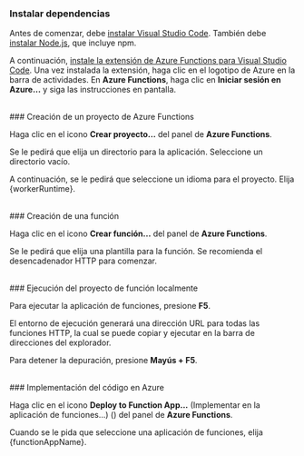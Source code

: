 ### <a name="install-dependencies"></a>Instalar dependencias

Antes de comenzar, debe <a href="https://go.microsoft.com/fwlink/?linkid=2016593" target="_blank">instalar Visual Studio Code</a>. También debe <a href="https://go.microsoft.com/fwlink/?linkid=2016195" target="_blank">instalar Node.js</a>, que incluye npm.

A continuación, <a href="https://go.microsoft.com/fwlink/?linkid=2016800" target="_blank">instale la extensión de Azure Functions para Visual Studio Code</a>. Una vez instalada la extensión, haga clic en el logotipo de Azure en la barra de actividades. En **Azure Functions**, haga clic en **Iniciar sesión en Azure…** y siga las instrucciones en pantalla.

<br/>
### <a name="create-an-azure-functions-project"></a>Creación de un proyecto de Azure Functions

Haga clic en el icono **Crear proyecto...** del panel de **Azure Functions**.

Se le pedirá que elija un directorio para la aplicación. Seleccione un directorio vacío.

A continuación, se le pedirá que seleccione un idioma para el proyecto. Elija {workerRuntime}.

<br/>
### <a name="create-a-function"></a>Creación de una función

Haga clic en el icono **Crear función...** del panel de **Azure Functions**.

Se le pedirá que elija una plantilla para la función. Se recomienda el desencadenador HTTP para comenzar.

<br/>
### <a name="run-your-function-project-locally"></a>Ejecución del proyecto de función localmente

Para ejecutar la aplicación de funciones, presione **F5**.

El entorno de ejecución generará una dirección URL para todas las funciones HTTP, la cual se puede copiar y ejecutar en la barra de direcciones del explorador.

Para detener la depuración, presione **Mayús + F5**.

<br/>
### <a name="deploy-your-code-to-azure"></a>Implementación del código en Azure

Haga clic en el icono **Deploy to Function App...** (Implementar en la aplicación de funciones...) (<ChevronUp/>) del panel de **Azure Functions**.

Cuando se le pida que seleccione una aplicación de funciones, elija {functionAppName}.
